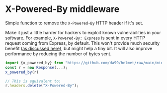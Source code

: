 # X-Powered-By middleware

Simple function to remove the `X-Powered-By` HTTP header if it's set.

Make it just a little harder for hackers to exploit known vulnerabilities in your software.
For example, `X-Powered-By: Express` is sent in every HTTP request coming from Express, by default.
This won't provide much security benefit ([as discussed here](https://github.com/expressjs/express/pull/2813#issuecomment-159270428)), but might help a tiny bit. It will also improve performance by reducing the number of bytes sent.

```typescript
import {x_powered_by} from "https://github.com/da99/helmet/raw/main/middlewares/x-powered-by.ts";
const r = new Response(...);
x_powered_by(r)

// This is equivalent to:
r.headers.delete("X-Powered-By");
```

